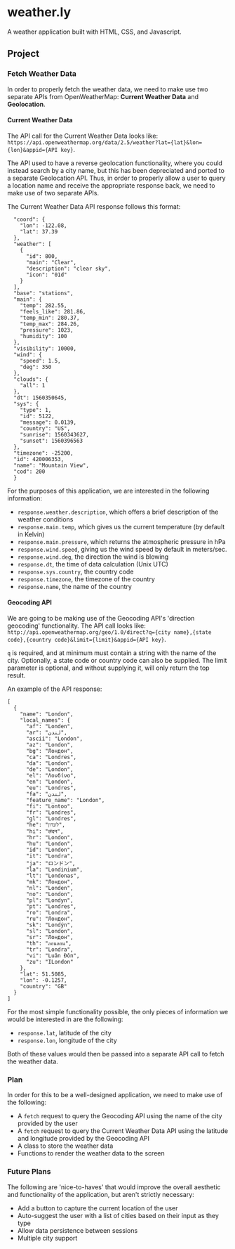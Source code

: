 # weather.ly
A weather application built with HTML, CSS, and Javascript.

## Project

### Fetch Weather Data
In order to properly fetch the weather data, we need to make use two separate APIs from OpenWeatherMap: **Current Weather Data** and **Geolocation**.

#### Current Weather Data
The API call for the Current Weather Data looks like:
`https://api.openweathermap.org/data/2.5/weather?lat={lat}&lon={lon}&appid={API key}`.

The API used to have a reverse geolocation functionality, where you could instead search by a city name, but this has been depreciated and ported to a separate Geolocation API. Thus, in order to properly allow a user to query a location name and receive the appropriate response back, we need to make use of two separate APIs.

The Current Weather Data API response follows this format:

```{
  "coord": {
    "lon": -122.08,
    "lat": 37.39
  },
  "weather": [
    {
      "id": 800,
      "main": "Clear",
      "description": "clear sky",
      "icon": "01d"
    }
  ],
  "base": "stations",
  "main": {
    "temp": 282.55,
    "feels_like": 281.86,
    "temp_min": 280.37,
    "temp_max": 284.26,
    "pressure": 1023,
    "humidity": 100
  },
  "visibility": 10000,
  "wind": {
    "speed": 1.5,
    "deg": 350
  },
  "clouds": {
    "all": 1
  },
  "dt": 1560350645,
  "sys": {
    "type": 1,
    "id": 5122,
    "message": 0.0139,
    "country": "US",
    "sunrise": 1560343627,
    "sunset": 1560396563
  },
  "timezone": -25200,
  "id": 420006353,
  "name": "Mountain View",
  "cod": 200
  }
```

For the purposes of this application, we are interested in the following information:

* `response.weather.description`, which offers a brief description of the weather conditions
* `response.main.temp`, which gives us the current temperature (by default in Kelvin)
* `response.main.pressure`, which returns the atmospheric pressure in hPa
* `response.wind.speed`, giving us the wind speed by default in meters/sec.
* `response.wind.deg`, the direction the wind is blowing
* `response.dt`, the time of data calculation (Unix UTC)
* `response.sys.country`, the country code
* `response.timezone`, the timezone of the country
* `response.name`, the name of the country

#### Geocoding API

We are going to be making use of the Geocoding API's 'direction geocoding' functionality. The API call looks like:
`http://api.openweathermap.org/geo/1.0/direct?q={city name},{state code},{country code}&limit={limit}&appid={API key}`.

`q` is required, and at minimum must contain a string with the name of the city. Optionally, a state code or country code can also be supplied. The limit parameter is optional, and without supplying it, will only return the top result.

An example of the API response:

```
[
  {
    "name": "London",
    "local_names": {
      "af": "Londen",
      "ar": "لندن",
      "ascii": "London",
      "az": "London",
      "bg": "Лондон",
      "ca": "Londres",
      "da": "London",
      "de": "London",
      "el": "Λονδίνο",
      "en": "London",
      "eu": "Londres",
      "fa": "لندن",
      "feature_name": "London",
      "fi": "Lontoo",
      "fr": "Londres",
      "gl": "Londres",
      "he": "לונדון",
      "hi": "लंदन",
      "hr": "London",
      "hu": "London",
      "id": "London",
      "it": "Londra",
      "ja": "ロンドン",
      "la": "Londinium",
      "lt": "Londonas",
      "mk": "Лондон",
      "nl": "Londen",
      "no": "London",
      "pl": "Londyn",
      "pt": "Londres",
      "ro": "Londra",
      "ru": "Лондон",
      "sk": "Londýn",
      "sl": "London",
      "sr": "Лондон",
      "th": "ลอนดอน",
      "tr": "Londra",
      "vi": "Luân Đôn",
      "zu": "ILondon"
    },
    "lat": 51.5085,
    "lon": -0.1257,
    "country": "GB"
  }
]
```

For the most simple functionality possible, the only pieces of information we would be interested in are the following:

* `response.lat`, latitude of the city
* `response.lon`, longitude of the city

Both of these values would then be passed into a separate API call to fetch the weather data. 

### Plan

In order for this to be a well-designed application, we need to make use of the following:

* A `fetch` request to query the Geocoding API using the name of the city provided by the user
* A `fetch` request to query the Current Weather Data API using the latitude and longitude provided by the Geocoding API
* A class to store the weather data
* Functions to render the weather data to the screen

### Future Plans

The following are 'nice-to-haves' that would improve the overall aesthetic and functionality of the application, but aren't strictly necessary:

* Add a button to capture the current location of the user
* Auto-suggest the user with a list of cities based on their input as they type
* Allow data persistence between sessions
* Multiple city support